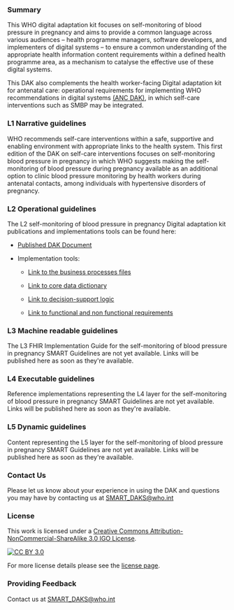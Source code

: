 
### Summary 
This WHO digital adaptation kit focuses on self-monitoring of blood pressure in pregnancy and aims to provide a common language across various audiences – health programme managers, software developers,
and implementers of digital systems – to ensure a common understanding of the appropriate health information content requirements within a defined health
programme area, as a mechanism to catalyse the effective use of these digital systems. 

This DAK also complements the health worker-facing Digital adaptation
kit for antenatal care: operational requirements for implementing WHO recommendations in digital systems [(ANC DAK)](https://iris.who.int/handle/10665/339745), in which self-care interventions such as
SMBP may be integrated.

### L1 Narrative guidelines
WHO recommends self-care interventions within a safe, supportive and enabling environment with appropriate links to the health system. This first
edition of the DAK on self-care interventions focuses on self-monitoring blood pressure in pregnancy in which WHO suggests making the self-monitoring
of blood pressure during pregnancy available as an additional option to clinic blood pressure monitoring by health workers during antenatal
contacts, among individuals with hypertensive disorders of pregnancy.

### L2 Operational guidelines
The L2 self-monitoring of blood pressure in pregnancy Digital adaptation kit publications and implementations tools can be found here:

- [Published DAK Document](https://iris.who.int/handle/10665/381616)

- Implementation tools:

   - [Link to the business processes files](https://smart.who.int/dak-smbp/business-processes.html)
   
   - [Link to core data dictionary](https://smart.who.int/dak-smbp/dictionary.html)
 
   - [Link to decision-support logic](https://smart.who.int/dak-smbp/decision-logic.html) 
 
   - [Link to functional and non functional requirements](https://smart.who.int/dak-smbp/system-requirements.html)

### L3 Machine readable guidelines
The L3 FHIR Implementation Guide for the self-monitoring of blood pressure in pregnancy SMART Guidelines are not yet available. Links will be published here as soon as they're available.

### L4 Executable guidelines
Reference implementations representing the L4 layer for the self-monitoring of blood pressure in pregnancy SMART Guidelines are not yet available. Links will be published here as soon as they're available.

### L5 Dynamic guidelines
Content representing the L5 layer for the self-monitoring of blood pressure in pregnancy SMART Guidelines are not yet available. Links will be published here as soon as they're available.

### Contact Us
<p>Please let us know about your experience in using the DAK and questions you may have by contacting us at <a href= "mailto:SMART_DAKS@who.int?subject = DAK Feedback">SMART_DAKS@who.int</a></p>

### License
This work is licensed under a
[Creative Commons Attribution-NonCommercial-ShareAlike 3.0 IGO License][cc-by].

[![CC BY 3.0][cc-by-image]][cc-by]

[cc-by]: http://creativecommons.org/licenses/by-nc-sa/3.0/igo/
[cc-by-image]: https://i.creativecommons.org/l/by-nc-sa/3.0/igo/88x31.png
[cc-by-shield]: https://img.shields.io/badge/License-CC%20BY%203.0-lightgrey.svg

For more license details please see the [license page](https://smart.who.int/dak-smbp/license.html).

### Providing Feedback
Contact us at <a href= "mailto:SMART_DAKS@who.int?subject = DAK Feedback">SMART_DAKS@who.int</a>
